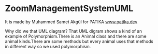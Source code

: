# ZoomManagementSystemUML
 It is made by Muhammed Samet Akgül for PATIKA
www.patika.dev


Why did we that UML diagram?
That UML digram shows a kind of an example of Polymorphism.There is an Animal class and there are some animal kinds.There are some methods but every animal uses that methods in different way so we used polymorphism.
